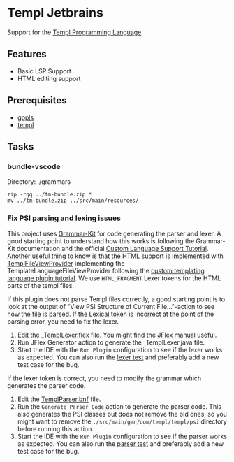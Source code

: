 # Templ Jetbrains

<!-- Plugin description -->
Support for the [Templ Programming Language](https://templ.guide/)

## Features
- Basic LSP Support
- HTML editing support
<!-- Plugin description end -->

## Prerequisites
- [gopls](https://pkg.go.dev/golang.org/x/tools/gopls)
- [templ](https://templ.guide/quick-start/installation/)

## Tasks

### bundle-vscode

Directory: ./grammars

```
zip -rqq ../tm-bundle.zip *
mv ../tm-bundle.zip ../src/main/resources/
```

### Fix PSI parsing and lexing issues

This project uses [Grammar-Kit](https://github.com/JetBrains/Grammar-Kit) for code generating the parser and lexer. A good starting point to understand how this works is following the Grammar-Kit documentation and the official [Custom Language Support Tutorial](https://plugins.jetbrains.com/docs/intellij/custom-language-support-tutorial.html). Another useful thing to know is that the HTML support is implemented with [TemplFileViewProvider](./src/main/kotlin/com/templ/templ/file/TemplFileViewProvider.kt) implementing the TemplateLanguageFileViewProvider following the [custom templating language plugin tutorial](https://intellij-support.jetbrains.com/hc/en-us/community/posts/206765105-Tutorial-Custom-templating-language-plugin). We use `HTML_FRAGMENT` Lexer tokens for the HTML parts of the templ files.

If this plugin does not parse Templ files correctly, a good starting point is to look at the output of "View PSI Structure of Current File..."-action to see how the file is parsed. If the Lexical token is incorrect at the point of the parsing error, you need to fix the lexer.

1. Edit the [_TemplLexer.flex](./src/main/grammar/_TemplLexer.flex) file. You might find the [JFlex manual](https://jflex.de/manual.html) useful.
2. Run JFlex Generator action to generate the _TemplLexer.java file.
3. Start the IDE with the `Run Plugin` configuration to see if the lexer works as expected. You can also run the [lexer test](./src/test/kotlin/com/templ/templ/parsing/TemplLexerTest.kt) and preferably add a new test case for the bug.

If the lexer token is correct, you need to modify the grammar which generates the parser code.

1. Edit the [TemplParser.bnf](./src/main/grammar/Templ.bnf) file.
2. Run the `Generate Parser Code` action to generate the parser code. This also generates the PSI classes but does not remove the old ones, so you might want to remove the `./src/main/gen/com/templ/templ/psi` directory before running this action.
3. Start the IDE with the `Run Plugin` configuration to see if the parser works as expected. You can also run the [parser test](./src/test/kotlin/com/templ/templ/parsing/TemplParsingTest.kt) and preferably add a new test case for the bug.

